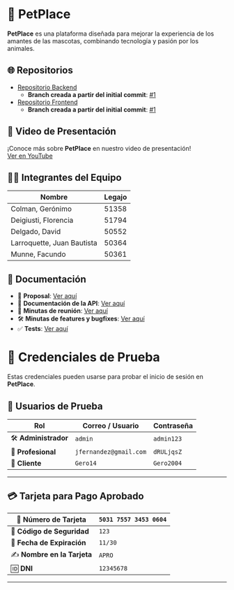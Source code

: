# 🐾 PetPlace

**PetPlace** es una plataforma diseñada para mejorar la experiencia de los amantes de las mascotas, combinando tecnología y pasión por los animales.

## 🌐 Repositorios

- [Repositorio Backend](https://github.com/fflorsi/Backend-DesarrolloDeSoftware)
  - **Branch creada a partir del initial commit**: [#1](https://github.com/fflorsi/Backend-DesarrolloDeSoftware/pull/1)
- [Repositorio Frontend](https://github.com/fflorsi/Frontend-DesarolloDeSoftware)
  - **Branch creada a partir del initial commit**: [#1](https://github.com/fflorsi/Frontend-DesarolloDeSoftware/pull/1)

## 🎥 Video de Presentación

¡Conoce más sobre **PetPlace** en nuestro video de presentación!  
[Ver en YouTube](https://www.youtube.com/watch?v=vFoiN0JXTIQ)

## 🧑‍💻 Integrantes del Equipo

| Nombre                     | Legajo |
|----------------------------|--------|
| Colman, Gerónimo           | 51358  |
| Deigiusti, Florencia       | 51794  |
| Delgado, David             | 50552  |
| Larroquette, Juan Bautista | 50364  |
| Munne, Facundo             | 50361  |

## 📑 Documentación

- 📜 **Proposal**: [Ver aquí](./proposal.md)  
- 📄 **Documentación de la API**: [Ver aquí](./openapi.yaml)  
- 📝 **Minutas de reunión**: [Ver aquí](./minutes-of-meetings-and-progress.md)  
- 🛠 **Minutas de features y bugfixes**: [Ver aquí](./features-bugfixes-report.md)  
- ✅ **Tests**: [Ver aquí](./test.md)  


# 🔐 Credenciales de Prueba

Estas credenciales pueden usarse para probar el inicio de sesión en **PetPlace**.  

## 👥 Usuarios de Prueba

| Rol           | Correo / Usuario       | Contraseña  |
|--------------|----------------------|-------------|
| 🛠 **Administrador** | `admin`               | `admin123`  |
| 🏥 **Profesional**  | `jfernandez@gmail.com` | `dRULjqsZ`  |
| 🐾 **Cliente**      | `Gero14`               | `Gero2004`  |

---

## 💳 Tarjeta para Pago Aprobado  

| 🔢 **Número de Tarjeta** | `5031 7557 3453 0604` |
|-------------------------|----------------------|
| 🔐 **Código de Seguridad** | `123` |
| 📅 **Fecha de Expiración** | `11/30` |
| ✍️ **Nombre en la Tarjeta** | `APRO` |
| 🆔 **DNI** | `12345678` |

---

